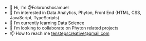 - 👋 Hi, I’m @Folorunshosamuel
- 👀 I’m interested in Data Analytics, Phyton, Front End (HTML, CSS, JavaScript, TypeScripts)
- 🌱 I’m currently learning Data Science
- 💞️ I’m looking to collaborate on Phyton related projects
- 📫 How to reach me tenstepscreative@gmail.com

<!---
Folorunshosamuel/Folorunshosamuel is a ✨ special ✨ repository because its `README.md` (this file) appears on your GitHub profile.
You can click the Preview link to take a look at your changes.
--->
